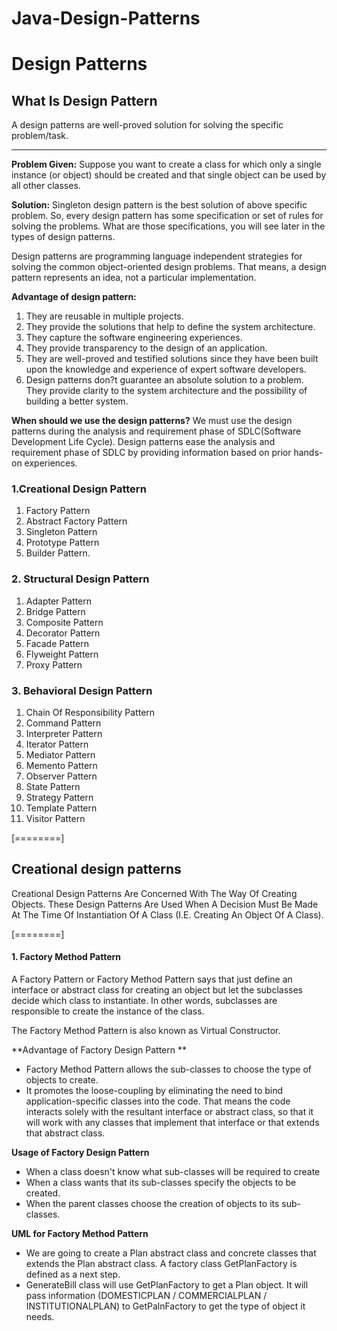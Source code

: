 # Java-Design-Patterns
# Design Patterns

## What Is Design Pattern

A design patterns are well-proved solution for solving the specific problem/task.

------------

**Problem Given:**
Suppose you want to create a class for which only a single instance (or object) should be created and that single object can be used by all other classes.

**Solution:**
Singleton design pattern is the best solution of above specific problem. So, every design pattern has some specification or set of rules for solving the problems. What are those specifications, you will see later in the types of design patterns.

Design patterns are programming language independent strategies for solving the common object-oriented design problems. That means, a design pattern represents an idea, not a particular implementation.

**Advantage of design pattern:**
1. They are reusable in multiple projects.
2. They provide the solutions that help to define the system architecture.
3. They capture the software engineering experiences.
4. They provide transparency to the design of an application.
5. They are well-proved and testified solutions since they have been built upon the knowledge and experience of expert software developers.
6. Design patterns don?t guarantee an absolute solution to a problem. They provide clarity to the system architecture and the possibility of building a better system.

**When should we use the design patterns?**
We must use the design patterns during the analysis and requirement phase of SDLC(Software Development Life Cycle).
Design patterns ease the analysis and requirement phase of SDLC by providing information based on prior hands-on experiences.

### 1.Creational Design Pattern
1. Factory Pattern
2. Abstract Factory Pattern
3. Singleton Pattern
4. Prototype Pattern
5. Builder Pattern.

### 2. Structural Design Pattern
1. Adapter Pattern
2. Bridge Pattern
3. Composite Pattern
4. Decorator Pattern
5. Facade Pattern
6. Flyweight Pattern
7. Proxy Pattern

### 3. Behavioral Design Pattern
1. Chain Of Responsibility Pattern
2. Command Pattern
3. Interpreter Pattern
4. Iterator Pattern
5. Mediator Pattern
6. Memento Pattern
7. Observer Pattern
8. State Pattern
9. Strategy Pattern
10. Template Pattern
11. Visitor Pattern


[========]
## Creational design patterns
Creational Design Patterns Are Concerned With The Way Of Creating Objects. These Design Patterns Are Used When A Decision Must Be Made At The Time Of Instantiation Of A Class (I.E. Creating An Object Of A Class).

[========]

#### 1. Factory Method Pattern
A Factory Pattern or Factory Method Pattern says that just define an interface or abstract class for creating an object but let the subclasses decide which class to instantiate. In other words, subclasses are responsible to create the instance of the class.

The Factory Method Pattern is also known as Virtual Constructor.

**Advantage of Factory Design Pattern
**
- Factory Method Pattern allows the sub-classes to choose the type of objects to create.
- It promotes the loose-coupling by eliminating the need to bind application-specific classes into the code. That means the code interacts solely with the resultant interface or abstract class, so that it will work with any classes that implement that interface or that extends that abstract class.

**Usage of Factory Design Pattern**
- When a class doesn't know what sub-classes will be required to create
- When a class wants that its sub-classes specify the objects to be created.
- When the parent classes choose the creation of objects to its sub-classes.

**UML for Factory Method Pattern**
- We are going to create a Plan abstract class and concrete classes that extends the Plan abstract class. A factory class GetPlanFactory is defined as a next step.
- GenerateBill class will use GetPlanFactory to get a Plan object. It will pass information (DOMESTICPLAN / COMMERCIALPLAN / INSTITUTIONALPLAN) to GetPalnFactory to get the type of object it needs.



